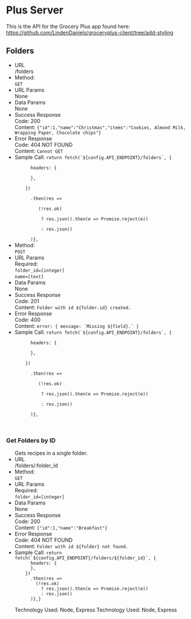 <h1>Plus Server</h1>

This is the API for the Grocery Plus app found here: https://github.com/LindenDaniels/groceryplus-client/tree/add-styling
<h2>Folders</h2>
<ul>
  <li>URL<br/>
    /folders
  </li>
  <li>Method:<br/>
    <code>GET</code>
  </li>
  <li>URL Params<br>
    None
  </li>
  <li>Data Params<br>
    None
  </li>
  <li>Success Response<br>
    Code: 200<br />
    Content: <code>{"id":1,"name":"Christmas","items":"Cookies, Almond Milk, Wrapping Paper, Chocolate chips"}</code>
  </li>
  <li>Error Response<br>
    Code: 404 NOT FOUND<br />
    Content: <code>Cannot GET</code>
  </li>
  <li>Sample Call:
    <code>return fetch(`${config.API_ENDPOINT}/folders`, {<br>
      headers: {<br>
      },<br>
    })<br>
      .then(res => <br>
         (!res.ok)<br>
          ? res.json().then(e => Promise.reject(e))<br>
          : res.json()<br>
      )},</code>
  </li>
  <li>Method:<br/>
    <code>POST</code>
  </li>
  <li>URL Params<br>
    Required:<br/>
    <code>folder_id=[integer]</code><br/>
    <code>name=[text]</code>
  </li>
  <li>Data Params<br>
    None
  </li>
  <li>Success Response<br>
    Code: 201<br />
    Content: <code>Folder with id ${folder.id} created.</code>
  </li>
  <li>Error Response<br>
    Code: 400<br />
    Content: <code>error: { message: `Missing ${field}.` }</code>
  </li>
  <li>Sample Call:
    <code>return fetch(`${config.API_ENDPOINT}/folders`, {<br>
      headers: {<br>
      },<br>
    })<br>
      .then(res => <br>
         (!res.ok)<br>
          ? res.json().then(e => Promise.reject(e))<br>
          : res.json()<br>
      )},</code>
  </li>
  </ul>
  <br/>
  
  <h3>Get Folders by ID</h3>
<ul>Gets recipes in a single folder.<br/>
  <li>URL<br/>
    /folders/:folder_Id
  </li>
  <li>Method:<br/>
    <code>GET</code>
  </li>
  <li>URL Params<br>
    Required:<br/>
    <code>folder_id=[integer]</code>
  </li>
  <li>Data Params<br>
    None
  </li>
  <li>Success Response<br>
    Code: 200<br />
    Content: <code>{"id":1,"name":"Breakfast"}</code>
  </li>
  <li>Error Response<br>
    Code: 404 NOT FOUND<br />
    Content: <code>Folder with id ${folder} not found.</code>
  </li>
  <li>Sample Call:
    <code>return fetch(`${config.API_ENDPOINT}/folders/${folder_id}`, {
      headers: {
      },
    })
      .then(res =>
        (!res.ok)
          ? res.json().then(e => Promise.reject(e))
          : res.json()
      )},}</code>
  </li>

Technology Used: Node, Express
Technology Used: Node, Express

